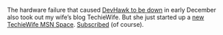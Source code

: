 The hardware failure that caused [DevHawk to be
down](http://devhawk.net/2005/12/16/Back+In+Business.aspx) in early
December also took out my wife’s blog TechieWife. But she just started
up a [new TechieWife MSN
Space](http://spaces.msn.com/members/techiewife/).
[Subscribed](http://spaces.msn.com/members/techiewife/feed.rss) (of
course).
